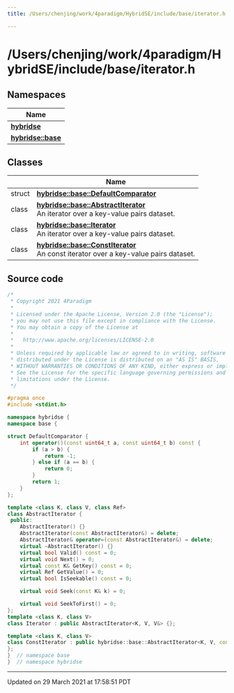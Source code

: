 ```yaml
---
title: /Users/chenjing/work/4paradigm/HybridSE/include/base/iterator.h

---
```

# /Users/chenjing/work/4paradigm/HybridSE/include/base/iterator.h

## Namespaces

| Name           |
| -------------- |
| **[hybridse](/hybridse/usage/api/c++/Namespaces/namespacehybridse.md)**  |
| **[hybridse::base](/hybridse/usage/api/c++/Namespaces/namespacehybridse_1_1base.md)**  |

## Classes

|                | Name           |
| -------------- | -------------- |
| struct | **[hybridse::base::DefaultComparator](/hybridse/usage/api/c++/Classes/structhybridse_1_1base_1_1_default_comparator.md)**  |
| class | **[hybridse::base::AbstractIterator](/hybridse/usage/api/c++/Classes/classhybridse_1_1base_1_1_abstract_iterator.md)** <br>An iterator over a key-value pairs dataset.  |
| class | **[hybridse::base::Iterator](/hybridse/usage/api/c++/Classes/classhybridse_1_1base_1_1_iterator.md)** <br>An iterator over a key-value pairs dataset.  |
| class | **[hybridse::base::ConstIterator](/hybridse/usage/api/c++/Classes/classhybridse_1_1base_1_1_const_iterator.md)** <br>An const iterator over a key-value pairs dataset.  |




## Source code

```cpp
/*
 * Copyright 2021 4Paradigm
 *
 * Licensed under the Apache License, Version 2.0 (the "License");
 * you may not use this file except in compliance with the License.
 * You may obtain a copy of the License at
 *
 *   http://www.apache.org/licenses/LICENSE-2.0
 *
 * Unless required by applicable law or agreed to in writing, software
 * distributed under the License is distributed on an "AS IS" BASIS,
 * WITHOUT WARRANTIES OR CONDITIONS OF ANY KIND, either express or implied.
 * See the License for the specific language governing permissions and
 * limitations under the License.
 */

#pragma once
#include <stdint.h>

namespace hybridse {
namespace base {

struct DefaultComparator {
    int operator()(const uint64_t a, const uint64_t b) const {
        if (a > b) {
            return -1;
        } else if (a == b) {
            return 0;
        }
        return 1;
    }
};

template <class K, class V, class Ref>
class AbstractIterator {
 public:
    AbstractIterator() {}
    AbstractIterator(const AbstractIterator&) = delete;
    AbstractIterator& operator=(const AbstractIterator&) = delete;
    virtual ~AbstractIterator() {}
    virtual bool Valid() const = 0;
    virtual void Next() = 0;
    virtual const K& GetKey() const = 0;
    virtual Ref GetValue() = 0;
    virtual bool IsSeekable() const = 0;

    virtual void Seek(const K& k) = 0;

    virtual void SeekToFirst() = 0;
};
template <class K, class V>
class Iterator : public AbstractIterator<K, V, V&> {};

template <class K, class V>
class ConstIterator : public hybridse::base::AbstractIterator<K, V, const V&> {
};
}  // namespace base
}  // namespace hybridse
```


-------------------------------

Updated on 29 March 2021 at 17:58:51 PDT
